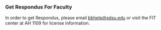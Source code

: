 ### Get Respondus For Faculty
In order to get Respondus, please email bbhelp@sdsu.edu or visit the FIT center at AH 1109 for license information.
